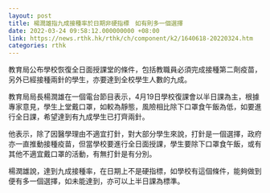 ```yaml
---
layout: post
title: 楊潤雄指九成接種率於日期非硬指標　如有則多一個選擇
date: 2022-03-24 09:58:12.000000000 +08:00
link: https://news.rthk.hk/rthk/ch/component/k2/1640618-20220324.htm
categories: rthk
---
```


教育局公布學校恢復全日面授課堂的條件，包括教職員必須完成接種第二劑疫苗，另外已經接種兩針的學生，亦要達到全校學生人數的九成。

教育局局長楊潤雄在一個電台節目表示，4月19日學校復課會以半日課為主，根據專家意見，學生上堂戴口罩，如較為靜態，風險相比除下口罩食午飯為低，如要進行全日課，希望達到有九成學生已打齊兩針。

他表示，除了因醫學理由不適宜打針，對大部分學生來說，打針是一個選擇，政府亦一直推動接種疫苗，但當學校要進行全日面授課，學生要除下口罩食午飯，或有其他不適宜戴口罩的活動，有無打針是有分別。

楊潤雄說，達到九成接種率，在日期上不是硬指標，如學校有這個條件，能夠做到便有多一個選擇，如未能達到，亦可以上半日課為標準。
